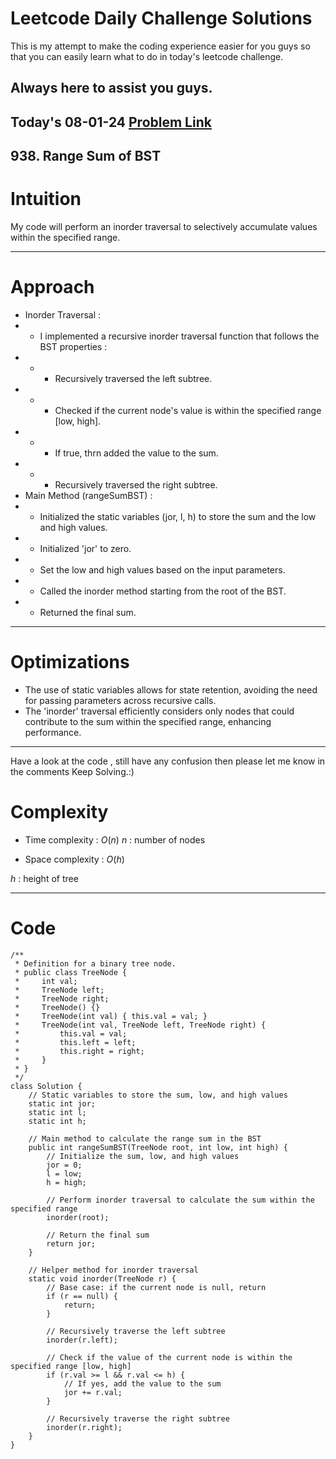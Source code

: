 # Leetcode Daily Challenge Solutions

This is my attempt to make the coding experience easier for you guys so that you can easily learn what to do in today's leetcode challenge.


## Always here to assist you guys.

## Today's 08-01-24 [Problem Link](https://leetcode.com/problems/range-sum-of-bst/description/)
## 938. Range Sum of BST

# Intuition
<!-- Describe your first thoughts on how to solve this problem. -->

My code will perform an inorder traversal to selectively accumulate values within the specified range.

---
# Approach
<!-- Describe your approach to solving the problem. -->
- Inorder Traversal :
- - I implemented a recursive inorder traversal function that follows the BST properties :
- - - Recursively traversed the left subtree.
- - - Checked if the current node's value is within the specified range [low, high].
- - - If true, thrn added the value to the sum.
- - - Recursively traversed the right subtree.
- Main Method (rangeSumBST) :
- - Initialized the static variables (jor, l, h) to store the sum and the low and high values.
- - Initialized 'jor' to zero.
- - Set the low and high values based on the input parameters.
- - Called the inorder method starting from the root of the BST.
- - Returned the final sum.
---
# Optimizations
- The use of static variables allows for state retention, avoiding the need for passing parameters across recursive calls.
- The 'inorder' traversal efficiently considers only nodes that could contribute to the sum within the specified range, enhancing performance.
---
Have a look at the code , still have any confusion then please let me know in the comments
Keep Solving.:)


# Complexity
- Time complexity : $O(n)$
   $n$ : number of nodes
<!-- Add your time complexity here, e.g. $$O(n)$$ -->

- Space complexity : $O(h)$
<!-- Add your space complexity here, e.g. $$O(n)$$ -->
$h$ : height of tree

---
# Code
```
/**
 * Definition for a binary tree node.
 * public class TreeNode {
 *     int val;
 *     TreeNode left;
 *     TreeNode right;
 *     TreeNode() {}
 *     TreeNode(int val) { this.val = val; }
 *     TreeNode(int val, TreeNode left, TreeNode right) {
 *         this.val = val;
 *         this.left = left;
 *         this.right = right;
 *     }
 * }
 */
class Solution {
    // Static variables to store the sum, low, and high values
    static int jor;
    static int l;
    static int h;

    // Main method to calculate the range sum in the BST
    public int rangeSumBST(TreeNode root, int low, int high) {
        // Initialize the sum, low, and high values
        jor = 0;
        l = low;
        h = high;

        // Perform inorder traversal to calculate the sum within the specified range
        inorder(root);

        // Return the final sum
        return jor;
    }

    // Helper method for inorder traversal
    static void inorder(TreeNode r) {
        // Base case: if the current node is null, return
        if (r == null) {
            return;
        }

        // Recursively traverse the left subtree
        inorder(r.left);

        // Check if the value of the current node is within the specified range [low, high]
        if (r.val >= l && r.val <= h) {
            // If yes, add the value to the sum
            jor += r.val;
        }

        // Recursively traverse the right subtree
        inorder(r.right);
    }
}

```
